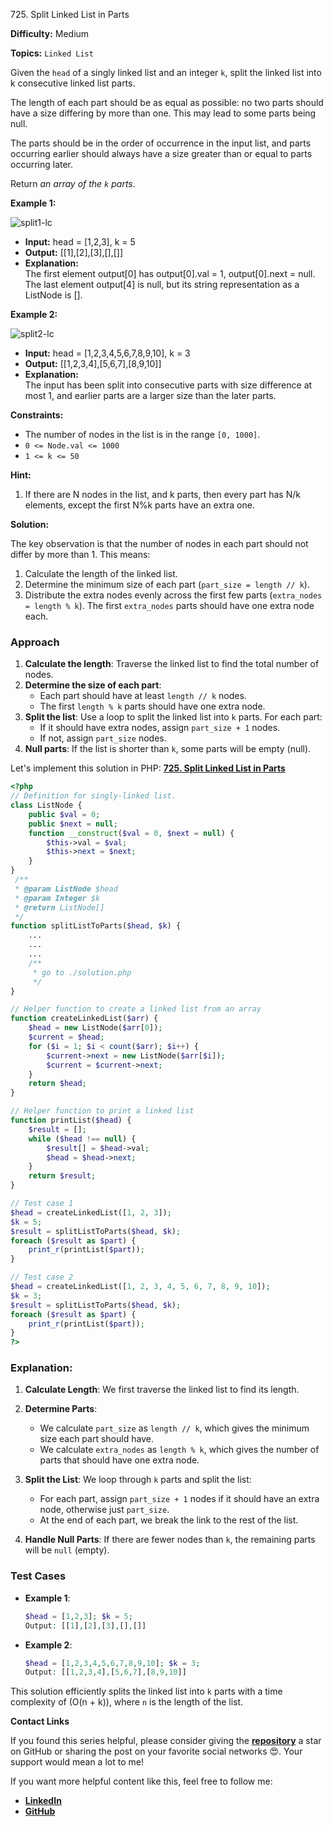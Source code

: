 725\. Split Linked List in Parts

**Difficulty:** Medium

**Topics:** `Linked List`

Given the `head` of a singly linked list and an integer `k`, split the linked list into k consecutive linked list parts.

The length of each part should be as equal as possible: no two parts should have a size differing by more than one. This may lead to some parts being null.

The parts should be in the order of occurrence in the input list, and parts occurring earlier should always have a size greater than or equal to parts occurring later.

Return _an array of the `k` parts_.

**Example 1:**

![split1-lc](https://assets.leetcode.com/uploads/2021/06/13/split1-lc.jpg)

- **Input:** head = [1,2,3], k = 5
- **Output:** [[1],[2],[3],[],[]]
- **Explanation:**\
  The first element output[0] has output[0].val = 1, output[0].next = null.\
  The last element output[4] is null, but its string representation as a ListNode is [].

**Example 2:**

![split2-lc](https://assets.leetcode.com/uploads/2021/06/13/split2-lc.jpg)

- **Input:** head = [1,2,3,4,5,6,7,8,9,10], k = 3
- **Output:** [[1,2,3,4],[5,6,7],[8,9,10]]
- **Explanation:**\
  The input has been split into consecutive parts with size difference at most 1, and earlier parts are a larger size than the later parts.


**Constraints:**

- The number of nodes in the list is in the range `[0, 1000]`.
- `0 <= Node.val <= 1000`
- `1 <= k <= 50`


**Hint:**
1. If there are N nodes in the list, and k parts, then every part has N/k elements, except the first N%k parts have an extra one.



**Solution:**

The key observation is that the number of nodes in each part should not differ by more than 1. This means:

1. Calculate the length of the linked list.
2. Determine the minimum size of each part (`part_size = length // k`).
3. Distribute the extra nodes evenly across the first few parts (`extra_nodes = length % k`). The first `extra_nodes` parts should have one extra node each.

### Approach

1. **Calculate the length**: Traverse the linked list to find the total number of nodes.
2. **Determine the size of each part**:
   - Each part should have at least `length // k` nodes.
   - The first `length % k` parts should have one extra node.
3. **Split the list**: Use a loop to split the linked list into `k` parts. For each part:
   - If it should have extra nodes, assign `part_size + 1` nodes.
   - If not, assign `part_size` nodes.
4. **Null parts**: If the list is shorter than `k`, some parts will be empty (null).


Let's implement this solution in PHP: **[725. Split Linked List in Parts](https://github.com/mah-shamim/leet-code-in-php/tree/main/algorithms/000725-split-linked-list-in-parts/solution.php)**

```php
<?php
// Definition for singly-linked list.
class ListNode {
    public $val = 0;
    public $next = null;
    function __construct($val = 0, $next = null) {
        $this->val = $val;
        $this->next = $next;
    }
}
 /**
 * @param ListNode $head
 * @param Integer $k
 * @return ListNode[]
 */
function splitListToParts($head, $k) {
    ...
    ...
    ...
    /**
     * go to ./solution.php
     */
}

// Helper function to create a linked list from an array
function createLinkedList($arr) {
    $head = new ListNode($arr[0]);
    $current = $head;
    for ($i = 1; $i < count($arr); $i++) {
        $current->next = new ListNode($arr[$i]);
        $current = $current->next;
    }
    return $head;
}

// Helper function to print a linked list
function printList($head) {
    $result = [];
    while ($head !== null) {
        $result[] = $head->val;
        $head = $head->next;
    }
    return $result;
}

// Test case 1
$head = createLinkedList([1, 2, 3]);
$k = 5;
$result = splitListToParts($head, $k);
foreach ($result as $part) {
    print_r(printList($part));
}

// Test case 2
$head = createLinkedList([1, 2, 3, 4, 5, 6, 7, 8, 9, 10]);
$k = 3;
$result = splitListToParts($head, $k);
foreach ($result as $part) {
    print_r(printList($part));
}
?>
```

### Explanation:

1. **Calculate Length**: We first traverse the linked list to find its length.

2. **Determine Parts**:
   - We calculate `part_size` as `length // k`, which gives the minimum size each part should have.
   - We calculate `extra_nodes` as `length % k`, which gives the number of parts that should have one extra node.

3. **Split the List**: We loop through `k` parts and split the list:
   - For each part, assign `part_size + 1` nodes if it should have an extra node, otherwise just `part_size`.
   - At the end of each part, we break the link to the rest of the list.

4. **Handle Null Parts**: If there are fewer nodes than `k`, the remaining parts will be `null` (empty).

### Test Cases

- **Example 1**:
   ```php
   $head = [1,2,3]; $k = 5;
   Output: [[1],[2],[3],[],[]]
   ```
- **Example 2**:
   ```php
   $head = [1,2,3,4,5,6,7,8,9,10]; $k = 3;
   Output: [[1,2,3,4],[5,6,7],[8,9,10]]
   ```

This solution efficiently splits the linked list into `k` parts with a time complexity of \(O(n + k)\), where `n` is the length of the list.

**Contact Links**

If you found this series helpful, please consider giving the **[repository](https://github.com/mah-shamim/leet-code-in-php)** a star on GitHub or sharing the post on your favorite social networks 😍. Your support would mean a lot to me!

If you want more helpful content like this, feel free to follow me:

- **[LinkedIn](https://www.linkedin.com/in/arifulhaque/)**
- **[GitHub](https://github.com/mah-shamim)**
